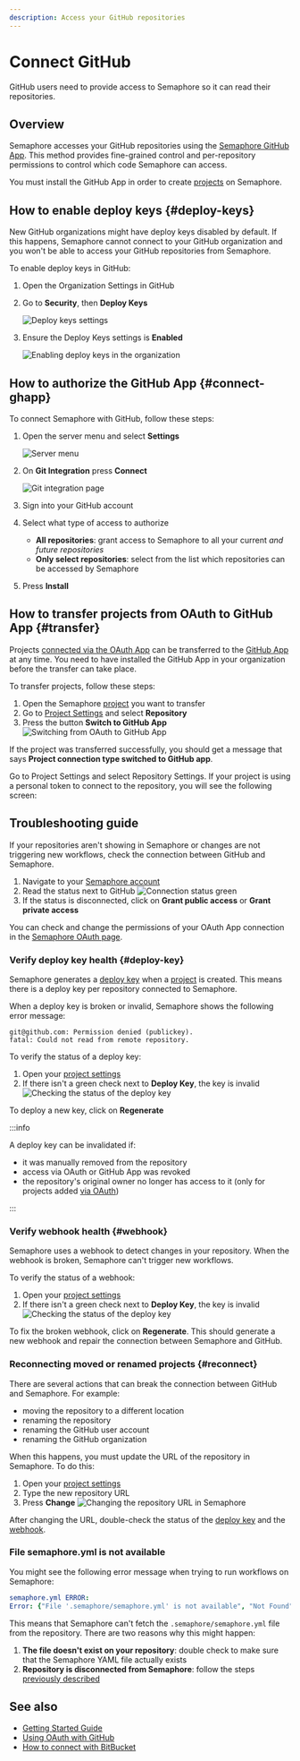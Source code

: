 ```yaml
---
description: Access your GitHub repositories
---
```


# Connect GitHub

GitHub users need to provide access to Semaphore so it can read their repositories.

## Overview

Semaphore accesses your GitHub repositories using the [Semaphore GitHub App](https://github.com/apps/semaphore-ci-cd). This method provides fine-grained control and per-repository permissions to control which code Semaphore can access.

You must install the GitHub App in order to create [projects](./projects) on Semaphore.

## How to enable deploy keys {#deploy-keys}

New GitHub organizations might have deploy keys disabled by default. If this happens, Semaphore cannot connect to your GitHub organization and you won't be able to access your GitHub repositories from Semaphore.

To enable deploy keys in GitHub:

<Steps>

1. Open the Organization Settings in GitHub

2. Go to **Security**, then **Deploy Keys**

    ![Deploy keys settings](./img/settings-deploy-keys.jpg)

3. Ensure the Deploy Keys settings is **Enabled**

    ![Enabling deploy keys in the organization](./img/deploy-keys.jpg)

</Steps>

## How to authorize the GitHub App {#connect-ghapp}

To connect Semaphore with GitHub, follow these steps:

<Steps>

1. Open the server menu and select **Settings**

    ![Server menu](./img/settings-menu-ce.jpg)

2. On **Git Integration** press **Connect**

    ![Git integration page](./img/git-integrations.jpg)

3. Sign into your GitHub account
4. Select what type of access to authorize

    - **All repositories**: grant access to Semaphore to all your current *and future repositories*
    - **Only select repositories**: select from the list which repositories can be accessed by Semaphore

5. Press **Install**

</Steps>

## How to transfer projects from OAuth to GitHub App {#transfer}

Projects [connected via the OAuth App](./connect-github-oauth) can be transferred to the [GitHub App](#connect-ghapp) at any time. You need to have installed the GitHub App in your organization before the transfer can take place.

To transfer projects, follow these steps:

<Steps>

1. Open the Semaphore [project](./projects) you want to transfer
2. Go to [Project Settings](./projects#settings) and select **Repository**
3. Press the button **Switch to GitHub App**
    ![Switching from OAuth to GitHub App](./img/switch-ghapp.jpg)

</Steps>

If the project was transferred successfully, you should get a message that says **Project connection type switched to GitHub app**.


Go to Project Settings and select Repository Settings.
If your project is using a personal token to connect to the repository, you will see the following screen:

## Troubleshooting guide

If your repositories aren't showing in Semaphore or changes are not triggering new workflows, check the connection between GitHub and Semaphore.

<Steps>

1. Navigate to your [Semaphore account](https://me.semaphoreci.com/account)
2. Read the status next to GitHub
    ![Connection status green](./img/account-gh-bb-access.jpg)
3. If the status is disconnected, click on **Grant public access** or **Grant private access**

</Steps>

You can check and change the permissions of your OAuth App connection in the [Semaphore OAuth page](https://github.com/settings/connections/applications/328c742132e5407abd7d).

### Verify deploy key health {#deploy-key}

Semaphore generates a [deploy key](https://docs.github.com/en/authentication/connecting-to-github-with-ssh/managing-deploy-keys) when a [project](./projects) is created. This means there is a deploy key per repository connected to Semaphore.

When a deploy key is broken or invalid, Semaphore shows the following error message:

```text
git@github.com: Permission denied (publickey).
fatal: Could not read from remote repository.
```
To verify the status of a deploy key:

<Steps>

1. Open your [project settings](./projects#settings)
2. If there isn't a green check next to **Deploy Key**, the key is invalid
![Checking the status of the deploy key](./img/deploy-key.jpg)

</Steps>

To deploy a new key, click on **Regenerate**

:::info

A deploy key can be invalidated if:

- it was manually removed from the repository
- access via OAuth or GitHub App was revoked
- the repository's original owner no longer has access to it (only for projects added [via OAuth](./connect-github-oauth))

:::

### Verify webhook health {#webhook}

Semaphore uses a webhook to detect changes in your repository. When the webhook is broken, Semaphore can't trigger new workflows.

To verify the status of a webhook:

<Steps>

1. Open your [project settings](./projects#settings)
2. If there isn't a green check next to **Deploy Key**, the key is invalid
    ![Checking the status of the deploy key](./img/webhook.jpg)

</Steps>

To fix the broken webhook, click on **Regenerate**. This should generate a new webhook and repair the connection between Semaphore and GitHub.

### Reconnecting moved or renamed projects {#reconnect}

There are several actions that can break the connection between GitHub and Semaphore. For example:

- moving the repository to a different location
- renaming the repository
- renaming the GitHub user account
- renaming the GitHub organization

When this happens, you must update the URL of the repository in Semaphore. To do this:

<Steps>

1. Open your [project settings](./projects#settings)
2. Type the new repository URL
3. Press **Change**
    ![Changing the repository URL in Semaphore](./img/repository-url.jpg)

</Steps>

After changing the URL, double-check the status of the [deploy key](#deploy-key) and the [webhook](#webhook).

### File semaphore.yml is not available

You might see the following error message when trying to run workflows on Semaphore:

``` yaml
semaphore.yml ERROR:
Error: {"File '.semaphore/semaphore.yml' is not available", "Not Found"}
```

This means that Semaphore can't fetch the `.semaphore/semaphore.yml` file from the repository. There are two reasons why this might happen:

1. **The file doesn't exist on your repository**: double check to make sure that the Semaphore YAML file actually exists
2. **Repository is disconnected from Semaphore**: follow the steps [previously described](#reconnect)

## See also

- [Getting Started Guide](../getting-started/quickstart)
- [Using OAuth with GitHub](./connect-github-oauth)
- [How to connect with BitBucket](./connect-bitbucket)
